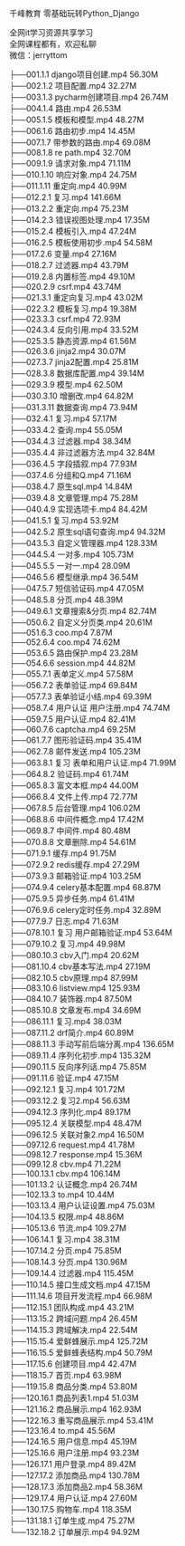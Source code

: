 千峰教育 零基础玩转Python_Django

全网it学习资源共享学习<br>全网课程都有，欢迎私聊<br>微信：jerryttom<br>

├──001.1.1 django项目创建.mp4 56.30M<br> ├──002.1.2 项目配置.mp4 32.27M<br> ├──003.1.3 pycharm创建项目.mp4 26.74M<br> ├──004.1.4 路由.mp4 26.53M<br> ├──005.1.5 模板和模型.mp4 48.27M<br> ├──006.1.6 路由初步.mp4 14.45M<br> ├──007.1.7 带参数的路由.mp4 69.08M<br> ├──008.1.8 re path.mp4 32.70M<br> ├──009.1.9 请求对象.mp4 71.11M<br> ├──010.1.10 响应对象.mp4 24.75M<br> ├──011.1.11 重定向.mp4 40.99M<br> ├──012.2.1 复习.mp4 141.66M<br> ├──013.2.2 重定向.mp4 75.23M<br> ├──014.2.3 错误视图处理.mp4 17.35M<br> ├──015.2.4 模板引入.mp4 47.24M<br> ├──016.2.5 模板使用初步.mp4 54.58M<br> ├──017.2.6 变量.mp4 27.16M<br> ├──018.2.7 过滤器.mp4 43.79M<br> ├──019.2.8 内置标签.mp4 49.10M<br> ├──020.2.9 csrf.mp4 43.74M<br> ├──021.3.1 重定向复习.mp4 43.02M<br> ├──022.3.2 模板复习.mp4 19.38M<br> ├──023.3.3 csrf.mp4 72.93M<br> ├──024.3.4 反向引用.mp4 33.52M<br> ├──025.3.5 静态资源.mp4 61.56M<br> ├──026.3.6 jinja2.mp4 30.07M<br> ├──027.3.7 jinja2配置.mp4 25.81M<br> ├──028.3.8 数据库配置.mp4 39.14M<br> ├──029.3.9 模型.mp4 62.50M<br> ├──030.3.10 增删改.mp4 64.82M<br> ├──031.3.11 数据查询.mp4 73.94M<br> ├──032.4.1 复习.mp4 57.17M<br> ├──033.4.2 查询.mp4 55.05M<br> ├──034.4.3 过滤器.mp4 38.34M<br> ├──035.4.4 非过滤器方法.mp4 32.84M<br> ├──036.4.5 字段插叙.mp4 77.93M<br> ├──037.4.6 分组和Q.mp4 71.16M<br> ├──038.4.7 原生sql.mp4 14.84M<br> ├──039.4.8 文章管理.mp4 75.28M<br> ├──040.4.9 实现选项卡.mp4 84.42M<br> ├──041.5.1 复习.mp4 53.92M<br> ├──042.5.2 原生sql语句查询.mp4 94.32M<br> ├──043.5.3 自定义管理器.mp4 128.33M<br> ├──044.5.4 一对多.mp4 105.73M<br> ├──045.5.5 一对一.mp4 28.09M<br> ├──046.5.6 模型继承.mp4 36.54M<br> ├──047.5.7 短信验证码.mp4 47.05M<br> ├──048.5.8 分页.mp4 48.39M<br> ├──049.6.1 文章搜索&amp;分页.mp4 82.74M<br> ├──050.6.2 自定义分页类.mp4 20.61M<br> ├──051.6.3 coo.mp4 7.87M<br> ├──052.6.4 coo.mp4 74.62M<br> ├──053.6.5 路由保护.mp4 23.28M<br> ├──054.6.6 session.mp4 44.82M<br> ├──055.7.1 表单定义.mp4 57.58M<br> ├──056.7.2 表单验证.mp4 69.84M<br> ├──057.7.3 表单验证小结.mp4 69.39M<br> ├──058.7.4 用户认证 用户注册.mp4 74.74M<br> ├──059.7.5 用户认证.mp4 82.41M<br> ├──060.7.6 captcha.mp4 69.25M<br> ├──061.7.7 图形验证码.mp4 35.41M<br> ├──062.7.8 邮件发送.mp4 105.23M<br> ├──063.8.1 复习 表单和用户认证.mp4 71.99M<br> ├──064.8.2 验证码.mp4 61.74M<br> ├──065.8.3 富文本框.mp4 44.00M<br> ├──066.8.4 文件上传.mp4 72.77M<br> ├──067.8.5 后台管理.mp4 106.02M<br> ├──068.8.6 中间件概念.mp4 17.42M<br> ├──069.8.7 中间件.mp4 80.48M<br> ├──070.8.8 文章删除.mp4 54.61M<br> ├──071.9.1 缓存.mp4 91.75M<br> ├──072.9.2 redis缓存.mp4 27.29M<br> ├──073.9.3 邮箱验证.mp4 103.25M<br> ├──074.9.4 celery基本配置.mp4 68.87M<br> ├──075.9.5 异步任务.mp4 61.41M<br> ├──076.9.6 celery定时任务.mp4 32.89M<br> ├──077.9.7 日志.mp4 71.63M<br> ├──078.10.1 复习 用户邮箱验证.mp4 53.64M<br> ├──079.10.2 复习.mp4 49.98M<br> ├──080.10.3 cbv入门.mp4 20.62M<br> ├──081.10.4 cbv基本写法.mp4 27.19M<br> ├──082.10.5 cbv原理.mp4 87.99M<br> ├──083.10.6 listview.mp4 125.93M<br> ├──084.10.7 装饰器.mp4 87.50M<br> ├──085.10.8 文章发布.mp4 34.69M<br> ├──086.11.1 复习.mp4 38.03M<br> ├──087.11.2 drf简介.mp4 60.89M<br> ├──088.11.3 手动写前后端分离.mp4 136.65M<br> ├──089.11.4 序列化初步.mp4 135.32M<br> ├──090.11.5 反向序列话.mp4 75.85M<br> ├──091.11.6 验证.mp4 47.15M<br> ├──092.12.1 复习.mp4 101.72M<br> ├──093.12.2 复习2.mp4 56.63M<br> ├──094.12.3 序列化.mp4 89.17M<br> ├──095.12.4 关联模型.mp4 48.47M<br> ├──096.12.5 关联对象2.mp4 16.50M<br> ├──097.12.6 request.mp4 41.78M<br> ├──098.12.7 response.mp4 15.36M<br> ├──099.12.8 cbv.mp4 71.22M<br> ├──100.13.1 cbv.mp4 106.14M<br> ├──101.13.2 认证概念.mp4 26.74M<br> ├──102.13.3 to.mp4 10.44M<br> ├──103.13.4 用户认证设置.mp4 75.03M<br> ├──104.13.5 权限.mp4 48.86M<br> ├──105.13.6 节流.mp4 109.27M<br> ├──106.14.1 复习.mp4 38.31M<br> ├──107.14.2 分页.mp4 75.85M<br> ├──108.14.3 分页.mp4 130.96M<br> ├──109.14.4 过滤器.mp4 115.45M<br> ├──110.14.5 接口生成文档.mp4 47.15M<br> ├──111.14.6 项目开发流程.mp4 66.98M<br> ├──112.15.1 团队构成.mp4 43.21M<br> ├──113.15.2 跨域问题.mp4 26.45M<br> ├──114.15.3 跨域解决.mp4 22.54M<br> ├──115.15.4 爱鲜蜂展示.mp4 125.72M<br> ├──116.15.5 爱鲜蜂表结构.mp4 50.79M<br> ├──117.15.6 创建项目.mp4 42.47M<br> ├──118.15.7 首页.mp4 63.98M<br> ├──119.15.8 商品分类.mp4 53.80M<br> ├──120.16.1 商品列表1.mp4 51.03M<br> ├──121.16.2 商品展示.mp4 162.93M<br> ├──122.16.3 重写商品展示.mp4 53.41M<br> ├──123.16.4 to.mp4 45.56M<br> ├──124.16.5 用户信息.mp4 45.19M<br> ├──125.16.6 用户注册.mp4 93.23M<br> ├──126.17.1 用户登录.mp4 89.42M<br> ├──127.17.2 添加商品.mp4 130.78M<br> ├──128.17.3 添加商品2.mp4 58.36M<br> ├──129.17.4 用户认证.mp4 27.60M<br> ├──130.17.5 购物车.mp4 118.35M<br> ├──131.18.1 订单生成.mp4 75.27M<br> └──132.18.2 订单展示.mp4 94.92M